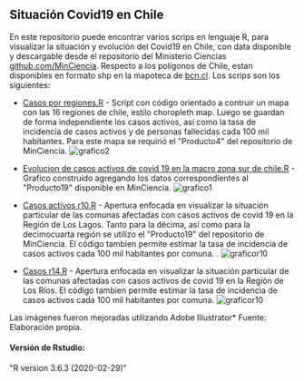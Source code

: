 ## Situación Covid19 en Chile
En este repositorio puede encontrar varios scrips en lenguaje R, para visualizar la situación y evolución del Covid19 en Chile, con data disponible y descargable desde el repositorio del Ministerio Ciencias [github.com/MinCiencia](https://github.com/MinCiencia). Respecto a los polígonos de Chile, estan disponibles en formato shp en la mapoteca de [bcn.cl](https://www.bcn.cl/siit/mapas_vectoriales). Los scrips son los siguientes:

* [Casos por regiones.R](https://github.com/luis-fernandezt/Situacion-Covid19-por-Regiones-de-Chile/blob/master/Casos%20por%20regiones.R) - Script con código orientado a contruir un mapa con las 16 regiones de chile, estilo choropleth map. Luego se guardan de forma independiente los casos activos, así como la tasa de incidencia de casos activos y de personas fallecidas cada 100 mil  habitantes. Para este mapa se requirió el "Producto4" del repositorio de MinCiencia.
![grafico2](https://raw.githubusercontent.com/luis-fernandezt/Situacion-Covid19-por-Regiones-de-Chile/master/Gr%C3%A1ficos/Casos%20por%20regiones.png)

* [Evolucion de casos activos de covid 19 en la macro zona sur de chile.R](https://github.com/luis-fernandezt/Situacion-Covid19-por-Regiones-de-Chile/blob/master/Casos%20a%20nivel%20nacional.R) - Grafico construido agregando los datos correspondientes al "Producto19" disponible en MinCiencia.
![grafico1](https://raw.githubusercontent.com/luis-fernandezt/Situacion-Covid19-por-Regiones-de-Chile/master/Gr%C3%A1ficos/Activos%20macro%20sur.png)

* [Casos activos r10.R](https://github.com/luis-fernandezt/Situacion-Covid19-por-Regiones-de-Chile/blob/master/Casos%20r10.R) - Apertura enfocada en visualizar la situación particular de las comunas afectadas con casos activos de covid 19 en la Región de Los Lagos. Tanto para la décima, así como para la decimocuarta región se utilizo el "Producto19" del repositorio de MinCiencia. El código tambien permite estimar la tasa de incidencia de casos activos cada 100 mil habitantes por comuna. . 
![graficor10](https://raw.githubusercontent.com/luis-fernandezt/Situacion-Covid19-por-Regiones-de-Chile/master/Gr%C3%A1ficos/Casos%20r10.png)

* [Casos r14.R](https://github.com/luis-fernandezt/Situacion-Covid19-por-Regiones-de-Chile/blob/master/Casos%20r14.R) - Apertura enfocada en visualizar la situación particular de las comunas afectadas con casos activos de covid 19 en la Región de Los Ríos.  El código tambien permite estimar la tasa de incidencia de casos activos cada 100 mil habitantes por comuna. 
![graficor10](https://raw.githubusercontent.com/luis-fernandezt/Situacion-Covid19-por-Regiones-de-Chile/master/Gr%C3%A1ficos/Casos%20r14.png)

Las imágenes fueron mejoradas utilizando Adobe Illustrator*
Fuente: Elaboración propia.

#### **Versión de Rstudio:**
"R version 3.6.3 (2020-02-29)"
